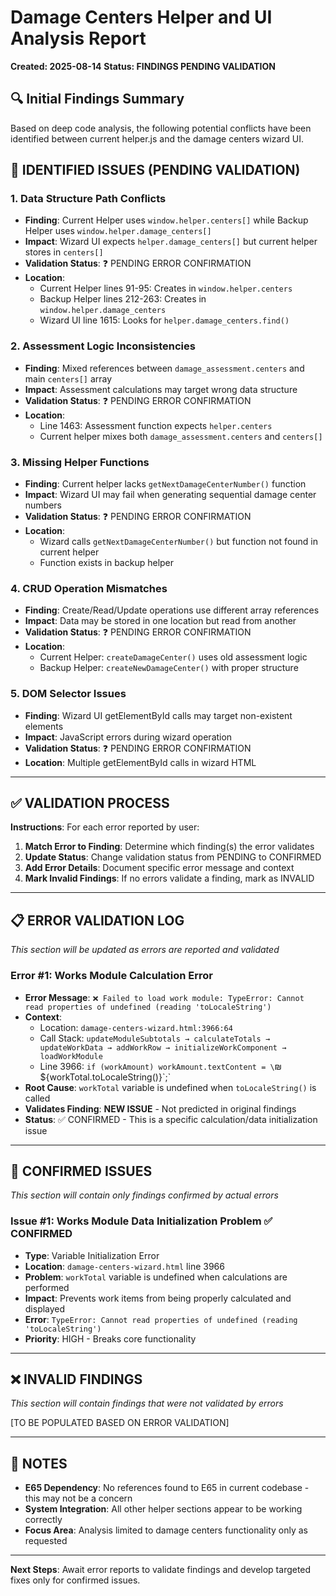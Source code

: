 # Damage Centers Helper and UI Analysis Report
**Created: 2025-08-14**
**Status: FINDINGS PENDING VALIDATION**

## 🔍 Initial Findings Summary
Based on deep code analysis, the following potential conflicts have been identified between current helper.js and the damage centers wizard UI.

## 🚨 IDENTIFIED ISSUES (PENDING VALIDATION)

### 1. **Data Structure Path Conflicts**
- **Finding**: Current Helper uses `window.helper.centers[]` while Backup Helper uses `window.helper.damage_centers[]`
- **Impact**: Wizard UI expects `helper.damage_centers[]` but current helper stores in `centers[]`
- **Validation Status**: ❓ PENDING ERROR CONFIRMATION
- **Location**: 
  - Current Helper lines 91-95: Creates in `window.helper.centers`
  - Backup Helper lines 212-263: Creates in `window.helper.damage_centers`
  - Wizard UI line 1615: Looks for `helper.damage_centers.find()`

### 2. **Assessment Logic Inconsistencies**
- **Finding**: Mixed references between `damage_assessment.centers` and main `centers[]` array
- **Impact**: Assessment calculations may target wrong data structure
- **Validation Status**: ❓ PENDING ERROR CONFIRMATION
- **Location**: 
  - Line 1463: Assessment function expects `helper.centers`
  - Current helper mixes both `damage_assessment.centers` and `centers[]`

### 3. **Missing Helper Functions**
- **Finding**: Current helper lacks `getNextDamageCenterNumber()` function
- **Impact**: Wizard UI may fail when generating sequential damage center numbers
- **Validation Status**: ❓ PENDING ERROR CONFIRMATION  
- **Location**: 
  - Wizard calls `getNextDamageCenterNumber()` but function not found in current helper
  - Function exists in backup helper

### 4. **CRUD Operation Mismatches**
- **Finding**: Create/Read/Update operations use different array references
- **Impact**: Data may be stored in one location but read from another
- **Validation Status**: ❓ PENDING ERROR CONFIRMATION
- **Location**:
  - Current Helper: `createDamageCenter()` uses old assessment logic
  - Backup Helper: `createNewDamageCenter()` with proper structure

### 5. **DOM Selector Issues**
- **Finding**: Wizard UI getElementById calls may target non-existent elements
- **Impact**: JavaScript errors during wizard operation
- **Validation Status**: ❓ PENDING ERROR CONFIRMATION
- **Location**: Multiple getElementById calls in wizard HTML

---

## ✅ VALIDATION PROCESS
**Instructions**: For each error reported by user:
1. **Match Error to Finding**: Determine which finding(s) the error validates
2. **Update Status**: Change validation status from PENDING to CONFIRMED
3. **Add Error Details**: Document specific error message and context
4. **Mark Invalid Findings**: If no errors validate a finding, mark as INVALID

---

## 📋 ERROR VALIDATION LOG
*This section will be updated as errors are reported and validated*

### Error #1: Works Module Calculation Error
- **Error Message**: `❌ Failed to load work module: TypeError: Cannot read properties of undefined (reading 'toLocaleString')`
- **Context**: 
  - Location: `damage-centers-wizard.html:3966:64`
  - Call Stack: `updateModuleSubtotals → calculateTotals → updateWorkData → addWorkRow → initializeWorkComponent → loadWorkModule`
  - Line 3966: `if (workAmount) workAmount.textContent = \`₪${workTotal.toLocaleString()}\`;`
- **Root Cause**: `workTotal` variable is undefined when `toLocaleString()` is called
- **Validates Finding**: **NEW ISSUE** - Not predicted in original findings
- **Status**: ✅ CONFIRMED - This is a specific calculation/data initialization issue

---

## 🎯 CONFIRMED ISSUES
*This section will contain only findings confirmed by actual errors*

### Issue #1: Works Module Data Initialization Problem ✅ CONFIRMED
- **Type**: Variable Initialization Error
- **Location**: `damage-centers-wizard.html` line 3966
- **Problem**: `workTotal` variable is undefined when calculations are performed
- **Impact**: Prevents work items from being properly calculated and displayed
- **Error**: `TypeError: Cannot read properties of undefined (reading 'toLocaleString')`
- **Priority**: HIGH - Breaks core functionality

---

## ❌ INVALID FINDINGS  
*This section will contain findings that were not validated by errors*

[TO BE POPULATED BASED ON ERROR VALIDATION]

---

## 📝 NOTES
- **E65 Dependency**: No references found to E65 in current codebase - this may not be a concern
- **System Integration**: All other helper sections appear to be working correctly
- **Focus Area**: Analysis limited to damage centers functionality only as requested

---

**Next Steps**: Await error reports to validate findings and develop targeted fixes only for confirmed issues.